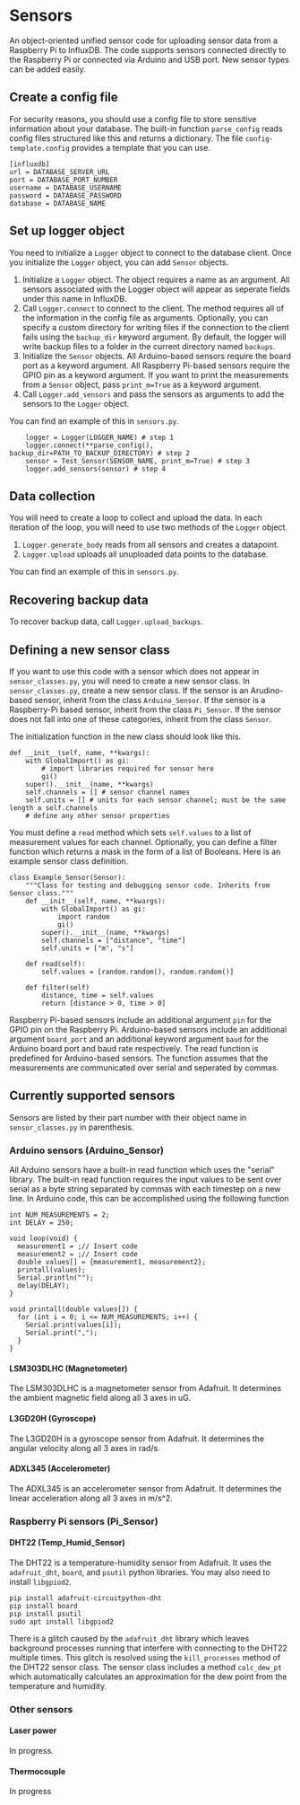 # Sensors

An object-oriented unified sensor code for uploading sensor data from a Raspberry Pi to InfluxDB. The code supports sensors connected directly to the Raspberry Pi or connected via Arduino and USB port. New sensor types can be added easily.

## Create a config file

For security reasons, you should use a config file to store sensitive information about your database. The built-in function `parse_config` reads config files structured like this and returns a dictionary. The file `config-template.config` provides a template that you can use.

    [influxdb]
    url = DATABASE_SERVER_URL
    port = DATABASE_PORT_NUMBER
    username = DATABASE_USERNAME
    password = DATABASE_PASSWORD
    database = DATABASE_NAME
    
## Set up logger object

You need to initialize a `Logger` object to connect to the database client. Once you initialize the `Logger` object, you can add `Sensor` objects.

1. Initialize a `Logger` object. The object requires a name as an argument. All sensors associated with the Logger object will appear as seperate fields under this name in InfluxDB.
2. Call `Logger.connect` to connect to the client. The method requires all of the information in the config file as arguments. Optionally, you can specify a custom directory for writing files if the connection to the client fails using the `backup_dir` keyword argument. By default, the logger will write backup files to a folder in the current directory named `backups`.
3. Initialize the `Sensor` objects. All Arduino-based sensors require the board port as a keyword argument. All Raspberry Pi-based sensors require the GPIO pin as a keyword argument. If you want to print the measurements from a `Sensor` object, pass `print_m=True` as a keyword argument.
4. Call `Logger.add_sensors` and pass the sensors as arguments to add the sensors to the `Logger` object.

You can find an example of this in `sensors.py`.

        logger = Logger(LOGGER_NAME) # step 1
        logger.connect(**parse_config(), backup_dir=PATH_TO_BACKUP_DIRECTORY) # step 2
        sensor = Test_Sensor(SENSOR_NAME, print_m=True) # step 3
        logger.add_sensors(sensor) # step 4

## Data collection

You will need to create a loop to collect and upload the data. In each iteration of the loop, you will need to use two methods of the `Logger` object.

1. `Logger.generate_body` reads from all sensors and creates a datapoint.
2. `Logger.upload` uploads all unuploaded data points to the database.

You can find an example of this in `sensors.py`.

## Recovering backup data

To recover backup data, call `Logger.upload_backups`.

## Defining a new sensor class

If you want to use this code with a sensor which does not appear in `sensor_classes.py`, you will need to create a new sensor class. In `sensor_classes.py`, create a new sensor class. If the sensor is an Arudino-based sensor, inherit from the class `Arduino_Sensor`. If the sensor is a Raspberry-Pi based sensor, inherit from the class `Pi_Sensor`. If the sensor does not fall into one of these categories, inherit from the class `Sensor`.

The initialization function in the new class should look like this.

    def __init__(self, name, **kwargs):
        with GlobalImport() as gi:
            # import libraries required for sensor here
            gi()
        super().__init__(name, **kwargs)
        self.channels = [] # sensor channel names
        self.units = [] # units for each sensor channel; must be the same length a self.channels
        # define any other sensor properties
        
You must define a `read` method which sets `self.values` to a list of measurement values for each channel. Optionally, you can define a filter function which returns a mask in the form of a list of Booleans. Here is an example sensor class definition.

    class Example_Sensor(Sensor):
        """Class for testing and debugging sensor code. Inherits from Sensor class."""
        def __init__(self, name, **kwargs):
            with GlobalImport() as gi:
                import random
                gi()
            super().__init__(name, **kwargs)
            self.channels = ["distance", "time"]
            self.units = ["m", "s"]

        def read(self):
            self.values = [random.random(), random.random()]
            
        def filter(self)
            distance, time = self.values
            return [distance > 0, time > 0]

Raspberry Pi-based sensors include an additional argument `pin` for the GPIO pin on the Raspberry Pi. Arduino-based sensors include an additional argument `board_port` and an additional keyword argument `baud` for the Arduino board port and baud rate respectively. The read function is predefined for Arduino-based sensors. The function assumes that the measurements are communicated over serial and seperated by commas.

## Currently supported sensors

Sensors are listed by their part number with their object name in `sensor_classes.py` in parenthesis.

### Arduino sensors (Arduino_Sensor)

All Arduino sensors have a built-in read function which uses the "serial" library. The built-in read function requires the input values to be sent over serial as a byte string separated by commas with each timestep on a new line. In Arduino code, this can be accomplished using the following function

    int NUM_MEASUREMENTS = 2;
    int DELAY = 250;
    
    void loop(void) {
      measurement1 = ;// Insert code
      measurement2 = ;// Insert code
      double values[] = {measurement1, measurement2};
      printall(values);
      Serial.println("");
      delay(DELAY);
    }
    
    void printall(double values[]) {
      for (int i = 0; i <= NUM_MEASUREMENTS; i++) {
        Serial.print(values[i]);
        Serial.print(",");
      }
    }

#### LSM303DLHC (Magnetometer)

The LSM303DLHC is a magnetometer sensor from Adafruit. It determines the ambient magnetic field along all 3 axes in uG.

#### L3GD20H (Gyroscope)

The L3GD20H is a gyroscope sensor from Adafruit. It determines the angular velocity along all 3 axes in rad/s.

#### ADXL345 (Accelerometer)

The ADXL345 is an accelerometer sensor from Adafruit. It determines the linear acceleration along all 3 axes in m/s^2.

### Raspberry Pi sensors (Pi_Sensor)

#### DHT22 (Temp_Humid_Sensor)

The DHT22 is a temperature-humidity sensor from Adafruit. It uses the `adafruit_dht`, `board`, and `psutil` python libraries. You may also need to install `libgpiod2`.

    pip install adafruit-circuitpython-dht
    pip install board
    pip install psutil
    sudo apt install libgpiod2

There is a glitch caused by the `adafruit_dht` library which leaves background processes running that interfere with connecting to the DHT22 multiple times. This glitch is resolved using the `kill_processes` method of the DHT22 sensor class. The sensor class includes a method `calc_dew_pt` which automatically calculates an approximation for the dew point from the temperature and humidity.

### Other sensors

#### Laser power

In progress.

#### Thermocouple

In progress
